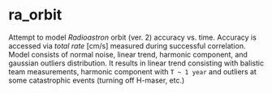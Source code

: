 # ra_orbit

Attempt to model *Radioastron* orbit (ver. 2) accuracy vs. time. Accuracy is accessed via *total rate*
[cm/s] measured during successful correlation.
Model consists of normal noise, linear trend, harmonic component, and gaussian outliers distribution.
It results in linear trend consisting with balistic team measurements, harmonic component with ``T ~ 1
year`` and outliers at some catastrophic events (turning off H-maser, etc.)
